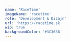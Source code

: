 ```yaml
---
name: 'RaceTime'
imageName: 'racetime'
role: 'Development & Dizajn'
url: 'https://racetime.sk'
wip: true
backgroundColor: '#3C3636'
---
```

